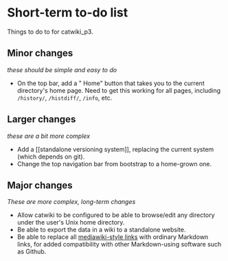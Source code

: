 # Short-term to-do list

Things to do to for catwiki_p3.

## Minor changes

*these should be simple and easy to do*

* On the top bar, add a "<i class='fa fa-home'></i></span> Home" button that takes you to the current directory's home page. Need to get this working for all pages, including `/history/`, `/histdiff/`, `/info`, etc.

## Larger changes

*these are a bit more complex*

* Add a [[standalone versioning system]], replacing the current system (which depends on git).
* Change the top navigation bar from bootstrap to a home-grown one.

## Major changes

*These are more complex, long-term changes*

* Allow catwiki to be configured to be able to browse/edit any directory under the user's Unix home directory. 
* Be able to export the data in a wiki to a standalone website.
* Be able to replace all [mediawiki-style links](catwiki_enhancements_to_markdown) with ordinary Markdown links, for added compatibility with other Markdown-using software such as Github.
